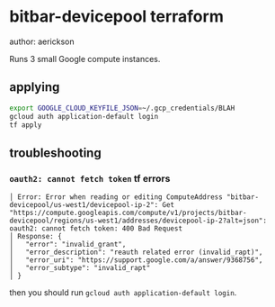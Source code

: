 # bitbar-devicepool terraform

author: aerickson

Runs 3 small Google compute instances.

## applying

```bash
export GOOGLE_CLOUD_KEYFILE_JSON=~/.gcp_credentials/BLAH
gcloud auth application-default login
tf apply
```

## troubleshooting

### `oauth2: cannot fetch token` tf errors

```
│ Error: Error when reading or editing ComputeAddress "bitbar-devicepool/us-west1/devicepool-ip-2": Get "https://compute.googleapis.com/compute/v1/projects/bitbar-devicepool/regions/us-west1/addresses/devicepool-ip-2?alt=json": oauth2: cannot fetch token: 400 Bad Request
│ Response: {
│   "error": "invalid_grant",
│   "error_description": "reauth related error (invalid_rapt)",
│   "error_uri": "https://support.google.com/a/answer/9368756",
│   "error_subtype": "invalid_rapt"
│ }
```

then you should run `gcloud auth application-default login`.